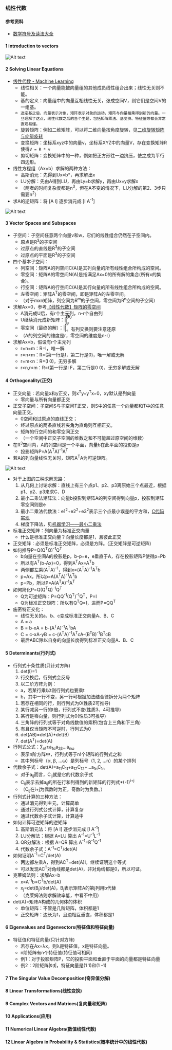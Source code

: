 ### 线性代数

<style>
span {display:inline-block;vertical-align:middle;}
span sup, span sub{position:relative;display:block;line-height:0.2em;}
</style>

#### 参考资料
* [数学符号及读法大全](https://blog.csdn.net/qq_37212752/article/details/83956265)

#### 1 introduction to vectors
![Alt text](image-2.png)

#### 2 Solving Linear Equations
* [线性代数 - Machine Learning](https://machine-learning-from-scratch.readthedocs.io/zh_CN/latest/%E7%BA%BF%E6%80%A7%E4%BB%A3%E6%95%B0.html)
  * 线性相关：一个向量能被向量组的其他成员线性组合出来；线性无关则不能。
  * 基的定义：向量组中的向量互相线性无关，张成空间V，则它们是空间V的一组基。
  * `选定基之后，向量表示对象，矩阵表示对象的运动，矩阵与向量相乘得到新的向量。一旦理解了这点，线性代数之后的各个主题，包括矩阵乘法、基变换、特征值等都会非常直观易懂。`
  * 旋转矩阵：例如二维矩阵，可以将二维向量按角度旋转，见[二维旋转矩阵与向量旋转](https://zhuanlan.zhihu.com/p/98007510)
  * 变换矩阵：坐标系xyz中的向量v，坐标系XYZ中的向量V，存在变换矩阵R使得`V = R * v`
  * 剪切矩阵：变换矩阵中的一种，例如把正方形往一边挤压，使之成为平行四边形。
* 线性方程组（Ax=b）求解的两种方法：
  * 高斯消元：先得到Ux=b\*，再求解出x
  * LU分解：先由A得到LU，再由Ly=b求解y，再由Ux=y求解x
  * （两者的时间复杂度都是n<sup>3</sup>，但在A不变的情况下，LU分解的第2、3步只需要n<sup>2</sup>）
* 求A的逆矩阵：将 \[A I] 逐步消元成 \[I A<sup>-1</sup>]

![Alt text](image-1.png)

#### 3 Vector Spaces and Subspaces
* 子空间：子空间任意两个向量v和w，它们的线性组合仍然在子空间内。
  * 原点是R<sup>3</sup>的子空间
  * 过原点的直线是R<sup>3</sup>的子空间
  * 过原点的平面是R<sup>3</sup>的子空间
* 四个基本子空间：  
  * 列空间：矩阵A的列空间C(A)是其列向量的所有线性组合所构成的空间。
  * 零空间：矩阵A的零空间N(A)是指满足Ax=0的所有解的集合(所有x的集合)。
  * 行空间：矩阵A的行空间C(A)是其行向量的所有线性组合所构成的空间。
  * 左零空间：矩阵A<sup>T</sup>的零空间，即是矩阵A的左零空间。
  * （对于mxn矩阵，列空间为R<sup>m</sup>的子空间，零空间为R<sup>n</sup>空间的子空间）
* 求解Ax=0，参考[【线性代数】矩阵的零空间](https://blog.csdn.net/tengweitw/article/details/40039373)
  * A消元成U后，有r个主元列，n-r个自由列
  * U继续消元成新矩阵：|<span><sup>I F</sup><sub>0 0</sub><span>|。
  * 零空间（最终的解）：|<span><sup>-F</sup><sub>I</sub><span>|。有列交换则要注意还原
  * （A的列空间的维度是r，零空间的维度是n-r）
* 求解Ax=b，假设有r个主元列
  * r=n=m：R=I，唯一解
  * r=n<m：R=(第一行是I，第二行是0)，唯一解或无解
  * r=m<n：R=(I 0)，无穷多解
  * r<n,r<m：R=(第一行是I F，第二行是0 0)，无穷多解或无解

#### 4 Orthogonality(正交) 
* 正交向量：若向量x和y正交，则x<sup>T</sup>y=y<sup>T</sup>x=0，xy默认是列向量
  * 零向量与所有向量都正交
* 正交子空间：子空间S与子空间T正交，则S中的任意一个向量都和T中的任意向量正交。
  * 0空间和过原点的直线正交；
  * 经过原点的两条直线若夹角为直角则互相正交。
  * 矩阵的行空间的和零空间正交
  * （一个空间中正交子空间的维数之和不可能超过原空间的维数）
* 在R<sup>3</sup>空间内，A的列空间是一个平面，向量b在此平面的投影是p  
  * 投影矩阵P=A(A<sup>T</sup>A)<sup>-1</sup>A<sup>T</sup>
* 若A的列向量线性无关时，矩阵A<sup>T</sup>A为可逆矩阵。

![Alt text](image-3.jpg)
* 对于上图的三种求解思路：
  1. 从几何上讨论求解：直线上有三个点p1、p2、p3离原始三个点最近，根据p1、p2、p3来求C、D
  2. 最小二乘法矩阵法：向量b投影到矩阵A的列空间得到向量p，投影到矩阵零空间则是e
  3. 最小二乘法代数法：e1<sup>2</sup>+e2<sup>2</sup>+e3<sup>2</sup>表示三个点最小误差的平方和，[C代码实现](https://shatang.github.io/2020/09/05/%E6%9C%80%E5%B0%8F%E4%BA%8C%E4%B9%98%E6%B3%95/)
  4. 梯度下降法，见[机器学习——最小二乘法](https://www.cnblogs.com/BlairGrowing/p/14847772.html)
* 标准正交矩阵：列向量为标准正交向量
  * 什么是标准正交向量？向量长度都是1，且彼此正交
* 正交矩阵：必须是标准正交矩阵，必须是方阵。(正交矩阵是可逆矩阵)
* 如何推导P=Q(Q<sup>T</sup>Q)<sup>-1</sup>Q<sup>T</sup>
  * b向量在空间A的投影是p，b-p=e，e垂直于A，存在投影矩阵P使得p=Pb
  * 所以有A<sup>T</sup>(b-Ax)=0，得到A<sup>T</sup>Ax=A<sup>T</sup>b
  * 两侧都左乘(A<sup>T</sup>A)<sup>-1</sup>，得到x=(A<sup>T</sup>A)<sup>-1</sup>A<sup>T</sup>b
  * p=Ax，所以p=A(A<sup>T</sup>A)<sup>-1</sup>A<sup>T</sup>b
  * p=Pb，所以P=A(A<sup>T</sup>A)<sup>-1</sup>A<sup>T</sup>
* 如何简化P=Q(Q<sup>T</sup>Q)<sup>-1</sup>Q<sup>T</sup>
  * Q为可逆矩阵：P=QQ<sup>-1</sup>(Q<sup>T</sup>)<sup>-1</sup>Q<sup>T</sup>，P=I
  * Q为标准正交矩阵：所以有Q<sup>T</sup>Q=I，进而P=QQ<sup>T</sup>
* 施密特正交化：
  * 线性无关的a、b、c变成标准正交向量A、B、C
  * A = a
  * B = b-xA = b-(A<sup>T</sup>A)<sup>-1</sup>A<sup>T</sup>bA
  * C = c-xA-yB = c-(A<sup>T</sup>A)<sup>-1</sup>A<sup>T</sup>cA-(B<sup>T</sup>B)<sup>-1</sup>B<sup>T</sup>cB
  * 最后ABC除以自身的向量长度得到标准正交向量A、B、C

#### 5 Determinants(行列式)
* 行列式十条性质(只针对方阵)
  1. det(I)=1
  1. 行交换后，行列式会反号
  1. 以二阶方阵为例：
    * a，若某行乘以t则行列式也要乘t
    * b，其中一行不变，另一行可根据加法结合律拆分为两个矩阵
  1. 若存在相同的行，则行列式为0(性质2可推导)
  1. 某行减另一行的t倍，行列式不变(性质3、4可推导)
  1. 某行是零向量，则行列式为0(性质3可推导)
  1. 三角阵的行列式等于对角线数值的乘积(包含上三角和下三角)
  1. 有且仅当矩阵不可逆时，行列式为0
  1. det(AB)=det(A)*det(B)
  1. det(A<sup>T</sup>)=det(A)
* 行列式公式：∑<sub>n!</sub>±a<sub>1α</sub>a<sub>2β</sub>...a<sub>nω</sub>
  * 表示n阶方阵中，行列式等于n!个矩阵的行列式之和
  * 其中列标号（α, β, ...ω）是列标号（1, 2, ...n）的某个排列
* 代数余子式：det(A)=a<sub>11</sub>C<sub>11</sub>+a<sub>12</sub>C<sub>12</sub>+...a<sub>1n</sub>C<sub>1n</sub>
  * 对于a<sub>ij</sub>而言，C<sub>ij</sub>就是它的代数余子式
  * C<sub>ij</sub>表示去掉a<sub>ij</sub>的所在行和列得到的新矩阵的行列式*(-1)<sup>i+j</sup>
  * （C<sub>ij</sub>在i+j为偶数时为正，奇数时为负数。）
* 行列式计算的三种方法：
  * 通过消元得到主元，计算简单
  * 通过行列式公式计算，计算复杂
  * 通过代数余子式计算，计算适中
* 如何计算可逆矩阵的逆矩阵
  1. 高斯消元法：将 \[A I] 逐步消元成 \[I A<sup>-1</sup>]
  1. LU分解法：根据 A=LU 算出 A<sup>-1</sup>=U<sup>-1</sup>L<sup>-1</sup>
  1. QR分解法：根据 A=QR 算出 A<sup>-1</sup>=R<sup>-1</sup>Q<sup>-1</sup>
  1. 代数余子式：A<sup>-1</sup>=C<sup>T</sup>/det(A)
* 如何证明A<sup>-1</sup>=C<sup>T</sup>/det(A)
  * 两边都左乘A，得到AC<sup>T</sup>=det(A)I，继续证明这个等式
  * 可以发现AC<sup>T</sup>对角线都是det(A)，非对角线都是0，所以可证。
* 克莱姆法则：求解Ax=b
  * x=A<sup>-1</sup>b=C<sup>T</sup>b/det(A)
  * x<sub>j</sub>=det(B<sub>j</sub>)/det(A)，B<sub>j</sub>表示矩阵A的第j列用b代替
  * （克莱姆法则求解效率低，中看不中用）
* det(A)=矩阵A构成的几何体的体积
  * 单位矩阵：不管是几阶矩阵，体积都是1
  * 正交矩阵：边长为1，且边相互垂直，体积都是1

#### 6 Eigenvalues and Eigenvectors(特征值和特征向量) 
* 特征值和特征向量(只针对方阵)
  * 若存在Ax=λx，则λ是特征值，x是特征向量。
  * n阶矩阵有n个特征值(特征值可相同)
  * 例1：对于投影矩阵P，它的投影平面和垂直于平面的向量都是特征向量
  * 例2：2阶矩阵|<span><sup>0 1</sup><sub>1 0</sub></span>|，特征向量是(1 1)和(1 -1)

#### 7 The Singular Value Decomposition(奇异值分解) 

#### 8 Linear Transformations(线性变换) 

#### 9 Complex Vectors and Matrices(复向量和矩阵)

#### 10 Applications(应用)

#### 11 Numerical Linear Algebra(数值线性代数) 

#### 12 Linear Algebra in Probability & Statistics(概率统计中的线性代数)

